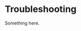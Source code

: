 [title]: # (Troubleshooting)
[tags]: # (XXX)
[priority]: # (7040)
# Troubleshooting
Something here.
